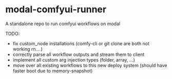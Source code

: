 # modal-comfyui-runner
A standalone repo to run comfyui workflows on modal



TODO:

- fix custom_node installations (comfy-cli or git clone are both not working rn... )
- correctly parse all workflow outputs and stream them to client
- implement all custom arg injection types (folder, array, ...)
- move over all existing workflows to this new deploy system (should have faster boot due to memory-snapshot)